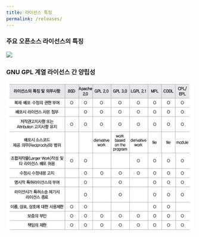 ```yaml
---
title: 라이선스 특징
permalink: /releases/
---
```


### 주요 오픈소스 라이선스의 특징

<img src="../images/license1.jpg">

### GNU GPL 계열 라이선스 간 양립성

<img src="https://github.com/jjun4588/jjun4588.github.io/blob/master/images/license1.jpg">
